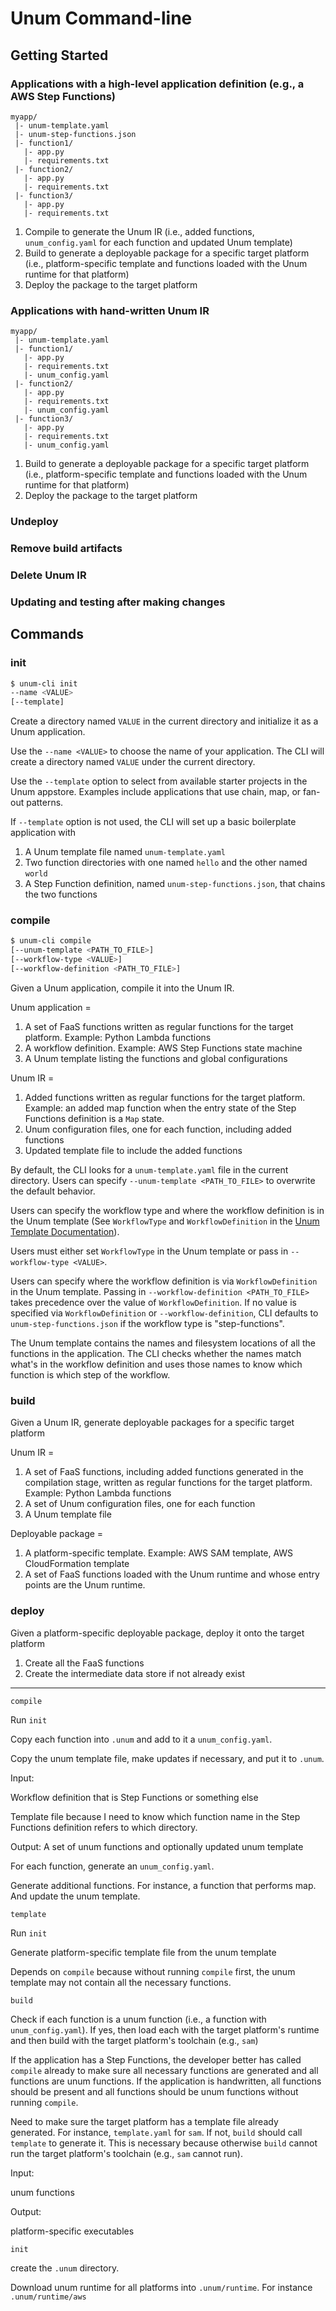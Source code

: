 # Unum Command-line

## Getting Started

### Applications with a high-level application definition (e.g., a AWS Step Functions)

```text
myapp/
 |- unum-template.yaml
 |- unum-step-functions.json
 |- function1/
   |- app.py
   |- requirements.txt
 |- function2/
   |- app.py
   |- requirements.txt
 |- function3/
   |- app.py
   |- requirements.txt
```

1. Compile to generate the Unum IR (i.e., added functions,
   `unum_config.yaml` for each function and updated Unum template)
2. Build to generate a deployable package for a specific target platform
   (i.e., platform-specific template and functions loaded with the Unum
   runtime for that platform)
3. Deploy the package to the target platform

### Applications with hand-written Unum IR

```text
myapp/
 |- unum-template.yaml
 |- function1/
   |- app.py
   |- requirements.txt
   |- unum_config.yaml
 |- function2/
   |- app.py
   |- requirements.txt
   |- unum_config.yaml
 |- function3/
   |- app.py
   |- requirements.txt
   |- unum_config.yaml
```

1. Build to generate a deployable package for a specific target platform
   (i.e., platform-specific template and functions loaded with the Unum
   runtime for that platform)
2. Deploy the package to the target platform

### Undeploy

### Remove build artifacts

### Delete Unum IR

### Updating and testing after making changes



## Commands

### init

```bash
$ unum-cli init
--name <VALUE>
[--template]
```

Create a directory named `VALUE` in the current directory and initialize it as a  Unum application.

Use the `--name <VALUE>` to choose the name of your application. The CLI will create a directory named `VALUE` under the current directory.

Use the `--template` option to select from available starter projects in the Unum appstore. Examples include applications that use chain, map, or fan-out patterns.

If `--template` option is not used, the CLI will set up a basic boilerplate application with 

1. A Unum template file named `unum-template.yaml`
2. Two function directories with one named `hello` and the other named `world`
3. A Step Function definition, named `unum-step-functions.json`, that chains the two functions



### compile

```bash
$ unum-cli compile
[--unum-template <PATH_TO_FILE>]
[--workflow-type <VALUE>]
[--workflow-definition <PATH_TO_FILE>]
```



Given a Unum application, compile it into the Unum IR.

Unum application = 

1. A set of FaaS functions written as regular functions for the target
   platform. Example: Python Lambda functions
2. A workflow definition. Example: AWS Step Functions state machine
3. A Unum template listing the functions and global configurations

Unum IR = 

1. Added functions written as regular functions for the target platform.
   Example: an added map function when the entry state of the Step Functions
   definition is a `Map` state.
2. Unum configuration files, one for each function, including added functions
3. Updated template file to include the added functions



By default, the CLI looks for a `unum-template.yaml` file in the current directory. Users can specify `--unum-template <PATH_TO_FILE>` to overwrite the default behavior.

Users can specify the workflow type and where the workflow definition is in the Unum template (See `WorkflowType` and `WorkflowDefinition` in the [Unum Template Documentation]()).

Users must either set `WorkflowType` in the Unum template or  pass in `--workflow-type <VALUE>`.

Users can specify where the workflow definition is via `WorkflowDefinition` in the Unum template. Passing in `--workflow-definition <PATH_TO_FILE>` takes precedence over the value of `WorkflowDefinition`.  If no value is specified via `WorkflowDefinition` or `--workflow-definition`, CLI defaults to `unum-step-functions.json` if the workflow type is "step-functions".

The Unum template contains the names and filesystem locations of all the functions in the application. The CLI checks whether the names match what's in the workflow definition and uses those names to know which function is which step of the workflow.





### build

Given a Unum IR, generate deployable packages for a specific target platform

Unum IR = 

1. A set of FaaS functions, including added functions generated in the
   compilation stage, written as regular functions for the target platform.
   Example: Python Lambda functions
2. A set of Unum configuration files, one for each function
3. A Unum template file

Deployable package = 

1. A platform-specific template. Example: AWS SAM template, AWS CloudFormation
   template
2. A set of FaaS functions loaded with the Unum runtime and whose entry points
   are the Unum runtime.

### deploy

Given a platform-specific deployable package, deploy it onto the target platform

1. Create all the FaaS functions
2. Create the intermediate data store if not already exist

----



`compile`

Run `init`

Copy each function into `.unum` and add to it a `unum_config.yaml`.

Copy the unum template file, make updates if necessary, and put it to `.unum`.

Input: 

Workflow definition that is Step Functions or something else

Template file because I need to know which function name in the Step Functions definition refers to which directory.

Output: A set of unum functions and optionally updated unum template

For each function, generate an `unum_config.yaml`.

Generate additional functions. For instance, a function that performs map. And update the unum template.

`template`

Run `init`

Generate platform-specific template file from the unum template

Depends on `compile` because without running `compile` first, the unum template may not contain all the necessary functions.

`build`

Check if each function is a unum function (i.e., a function with `unum_config.yaml`). If yes, then load each with the target platform's runtime and then build with the target platform's toolchain (e.g., `sam`)

If the application has a Step Functions, the developer better has called `compile` already to make sure all necessary functions are generated and all functions are unum functions. If the application is handwritten, all functions should be present and all functions should be unum functions without running `compile`.

Need to make sure the target platform has a template file already generated. For instance, `template.yaml` for `sam`. If not, `build` should call `template` to generate it. This is necessary because otherwise `build` cannot run the target platform's toolchain (e.g., `sam` cannot run).


Input:

unum functions

Output:

platform-specific executables


`init`

create the `.unum` directory. 

Download unum runtime for all platforms into `.unum/runtime`. For instance `.unum/runtime/aws`
